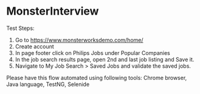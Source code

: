 # MonsterInterview

Test Steps:
 1. Go to https://www.monsterworksdemo.com/home/
 2. Create account
 3. In page footer click on Philips Jobs under Popular Companies
 4. In the job search results page, open 2nd and last job listing and Save it.
 5. Navigate to My Job Search > Saved Jobs and validate the saved jobs.

Please have this flow automated using following tools:
Chrome browser, Java language, TestNG, Selenide

